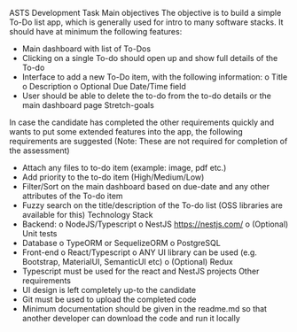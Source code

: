 ASTS Development Task
Main objectives
The objective is to build a simple To-Do list app, which is generally used for intro to many software stacks. It should have at minimum the following features:
-	Main dashboard with list of To-Dos
-	Clicking on a single To-do should open up and show full details of the To-do
-	Interface to add a new To-Do item, with the following information:
        o	Title
        o	Description
        o	Optional Due Date/Time field
-	User should be able to delete the to-do from the to-do details or the main dashboard page
Stretch-goals

In case the candidate has completed the other requirements quickly and wants to put some extended features into the app, the following requirements are suggested (Note: These are not required for completion of the assessment)
-	Attach any files to to-do item (example: image, pdf etc.)
-	Add priority to the to-do item (High/Medium/Low)
-	Filter/Sort on the main dashboard based on due-date and any other attributes of the To-do item
-	Fuzzy search on the title/description of the To-do list (OSS libraries are available for this)
Technology Stack
-	Backend:
        o	NodeJS/Typescript
        o	NestJS https://nestjs.com/ 
        o	(Optional) Unit tests
-	Database
        o	TypeORM or SequelizeORM 
        o	PostgreSQL 
-	Front-end
        o	React/Typescript
        o	ANY UI library can be used (e.g. Bootstrap, MaterialUI, SemanticUI etc)
        o	(Optional) Redux
-	Typescript must be used for the react and NestJS projects
Other requirements
-	UI design is left completely up-to the candidate
-	Git must be used to upload the completed code
-	Minimum documentation should be given in the readme.md so that another developer can download the code and run it locally
